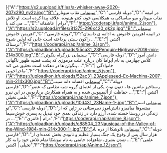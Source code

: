 [{"A":"https://s2.uupload.ir/files/a-whisker-away-2020-207x290_ny2z.jpg","B":"سینمایی نقاب میوتارو","C":"دوبله فارسی","D":"در انیمه نقاب میوتارو میو ساساکی به همکلاسی خود، کنتو هینوده، علاقه پیدا کرده است. او تلاش می کند با ...","E":"درام | عاشقانه","F":"https://coderapi.ir/api/anime_2.json"},{"A":"https://s2.uupload.ir/files/81375-296x420_gk2q.jpg","B":"سینمایی اهریمن خاموش","C":"دوبله فارسی","D":"در انیمه اهریمن خاموش به ادامه ی داستان راکون سیتی پرداخته است جایی که اولین شیوع ...","E":"اکشن | ترسناک","F":"https://coderapi.ir/api/anime_3.json"},{"A":"https://uploadkon.ir/uploads/55ca31_23Penguin-Highway-2018-min-214x300.jpg","B":"سینمایی بزرگراه پنگوئن ","C":"دوبله فارسی","D":"دانش آموز کلاس چهارمی به نام آیواما کان درباره علت مرموزی که پشت قضیه ظهور ناگهانی پنگوئن ها در دهکده است تحقیق می کند ...","E":"خانوادگی | ماجراجویی","F":"https://coderapi.ir/api/anime_5.json"},{"A":"https://uploadkon.ir/uploads/52ac31_23Appleseed-Ex-Machina-2007-min-214x300.jpg","B":"سینمایی افسانه دانه سیب","C":"دوبله فارسی","D":"رستاخیز ماشین ها ، دنون نوت یکی از اعضای گروه شبه نظامی که عضو حفاظت از اُلیمپیوس شده و به همراه همکارش بریاریوس در این نیرو ...","E":"اکشن | علمی تخیلی","F":"https://coderapi.ir/api/anime_7.json"},{"A":"https://uploadkon.ir/uploads/10d431_23Name-1-.jpg","B":"سینمایی اسم تو","C":"دوبله فارسی","D":"میتسوها میامیزو دانش‌آموز دبیرستانی در ژاپن که از زندگی در روستا خسته شده، آرزو دارد در زندگی بعدی خود تبدیل به پسری خوش‌سیما در ...","E":"درام | فانتزی","F":"https://coderapi.ir/api/anime_8.json"},{"A":"https://uploadkon.ir/uploads/c88504_23Nausicaa-of-the-Valley-of-the-Wind-1984-min-214x300-1-.jpg","B":"سینمایی نائوشکا از دره باد","C":"دوبله فارسی","D":"هزار سال پس از وقوع یک جنگ بسیار عظیم و نابودی بخش عمده‌ای از تمدن بشری، شاهزاده خانمی به نام نیوشکا تمام تلاش خود را به کار ...","E":"علمی تخیلی | اکشن","F":"https://coderapi.ir/api/Anime_12.json"}
